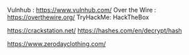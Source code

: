 Vulnhub : https://www.vulnhub.com/
Over the Wire : https://overthewire.org/
TryHackMe:
HackTheBox

https://crackstation.net/
https://hashes.com/en/decrypt/hash


https://www.zerodayclothing.com/

